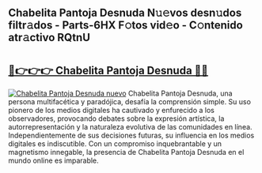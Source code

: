 ## Chabelita Pantoja Desnuda N𝚞𝚎vos desn𝚞dos filtr𝚊dos - Parts-6HX F𝚘tos vid𝚎o - C𝚘ntenido atr𝚊ctivo RQtnU

# <h2><a href="http://mbbdm3.tromn.icu/?c=Chabelita+Pantoja+Desnuda">🔗👉👉👉 Chabelita Pantoja Desnuda 🔗🔗</a></h2>

[![Chabelita Pantoja Desnuda nuevo](https://i.imgur.com/pEAQMta.gif)](http://mbbdm3.tromn.icu/?c=Chabelita+Pantoja+Desnuda)
Chabelita Pantoja Desnuda, una persona multifacética y paradójica, desafía la comprensión simple. Su uso pionero de los medios digitales ha cautivado y enfurecido a los observadores, provocando debates sobre la expresión artística, la autorrepresentación y la naturaleza evolutiva de las comunidades en línea. Independientemente de sus decisiones futuras, su influencia en los medios digitales es indiscutible. Con un compromiso inquebrantable y un magnetismo innegable, la presencia de Chabelita Pantoja Desnuda en el mundo online es imparable.
